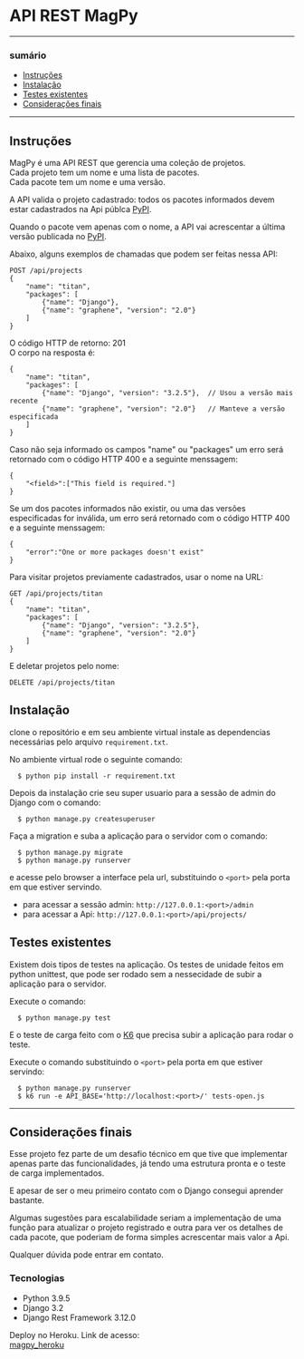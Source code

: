 # API REST MagPy

---

### sumário
  - [Instruções](#instruções)
  - [Instalação](#instalação)
  - [Testes existentes](#testes-existentes)
  - [Considerações finais](#considerações-finais)

---

## Instruções

MagPy é uma API REST que gerencia uma coleção de projetos. <br >
Cada projeto tem um nome e uma lista de pacotes. <br >
Cada pacote tem um nome e uma versão.

A API valida o projeto cadastrado: todos os pacotes informados devem
estar cadastrados na Api públca [PyPI](https://pypi.org/). 

Quando o pacote vem apenas com o nome, a API vai acrescentar 
a última versão publicada no [PyPI](https://pypi.org/).

Abaixo, alguns exemplos de chamadas que podem ser feitas nessa API:

```
POST /api/projects
{
    "name": "titan",
    "packages": [
        {"name": "Django"},
        {"name": "graphene", "version": "2.0"}
    ]
}
```
O código HTTP de retorno: 201 <br >
O corpo na resposta é:
```
{
    "name": "titan",
    "packages": [
        {"name": "Django", "version": "3.2.5"},  // Usou a versão mais recente
        {"name": "graphene", "version": "2.0"}   // Manteve a versão especificada
    ]
}
```

Caso não seja informado os campos "name" ou "packages" um erro será retornado com o código HTTP 400 e a seguinte menssagem:
```
{
    "<field>":["This field is required."]
}
```

Se um dos pacotes informados não existir, ou uma das versões especificadas for
inválida, um erro será retornado com o código HTTP 400 e a seguinte menssagem:
```
{
    "error":"One or more packages doesn't exist"
}
```

Para visitar projetos previamente cadastrados, usar o
nome na URL:
```
GET /api/projects/titan
{
    "name": "titan",
    "packages": [
        {"name": "Django", "version": "3.2.5"},
        {"name": "graphene", "version": "2.0"}
    ]
}
```

E deletar projetos pelo nome:
```
DELETE /api/projects/titan
```

## Instalação

clone o repositório e em seu ambiente virtual instale as dependencias necessárias pelo arquivo `requirement.txt`.

No ambiente virtual rode o seguinte comando:
``` 
  $ python pip install -r requirement.txt
```
Depois da instalação crie seu super usuario para a sessão de admin do Django com o comando:
``` 
  $ python manage.py createsuperuser
```
Faça a migration e suba a aplicação para o servidor com o comando:
``` 
  $ python manage.py migrate
  $ python manage.py runserver
```
e acesse pelo browser a interface pela url, substituindo o `<port>` pela porta em que estiver servindo.
- para acessar a sessão admin: `http://127.0.0.1:<port>/admin`
- para acessar a Api: `http://127.0.0.1:<port>/api/projects/`

## Testes existentes

Existem dois tipos de testes na aplicação. Os testes de unidade feitos em python unittest, que pode ser rodado sem 
a nessecidade de subir a aplicação para o servidor.

Execute o comando:
``` 
  $ python manage.py test
```

E o teste de carga feito com o [K6](https://k6.io/) que precisa subir a aplicação para rodar o teste.

Execute o comando substituindo o `<port>` pela porta em que estiver servindo:
``` 
  $ python manage.py runserver
  $ k6 run -e API_BASE='http://localhost:<port>/' tests-open.js
```

____________________________________________________________________
## Considerações finais

Esse projeto fez parte de um desafio técnico em que tive que implementar apenas parte das funcionalidades, já tendo uma estrutura pronta e o teste de carga implementados.

E apesar de ser o meu primeiro contato com o Django consegui aprender bastante.

Algumas sugestões para escalabilidade seriam a implementação de uma função para atualizar o projeto registrado e outra para ver os detalhes de cada pacote, que poderiam de forma simples acrescentar mais valor a Api.

Qualquer dúvida pode entrar em contato.

### Tecnologias

- Python 3.9.5
- Django 3.2
- Django Rest Framework 3.12.0


Deploy no Heroku. Link de acesso: <br >
[magpy_heroku](https://magpy-api-rest-0705.herokuapp.com/api/projects/)
